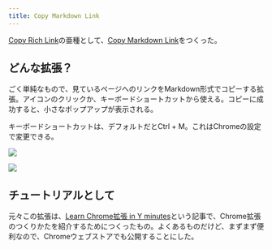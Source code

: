 ```yaml
---
title: Copy Markdown Link
---
```

[Copy Rich Link](https://chrome.google.com/webstore/detail/copy-rich-link/hikiamlgpdcabppakpmemaofmkgknpea)の亜種として、[Copy Markdown Link](https://chrome.google.com/webstore/detail/copy-markdown-link/gkceaaphhbeanfciglgpffnncfpipjpa)をつくった。

どんな拡張？
------

ごく単純なもので、見ているページへのリンクをMarkdown形式でコピーする拡張。アイコンのクリックか、キーボードショートカットから使える。コピーに成功すると、小さなポップアップが表示される。

キーボードショートカットは、デフォルトだとCtrl + M。これはChromeの設定で変更できる。

![](https://lh6.googleusercontent.com/0NeNomRLLpeDriA7wJ5isZ05jYh4SCYd75IO-Hgd2Bx-nk_P-o70nnVMAzroL3eJ2Zq3dekrkAcAjyhc42yfhhQKCTaDXD6j6iw_w64g-ymnVDBDCARYLa8GzfOBVrkst3hJLpQ8cYMIt4Otcq6UxQ)

![](https://lh5.googleusercontent.com/jzS_rSe-AFPHBy3qYu2xOaZvnrHPL3LWlL74z8Nbq92PL2EIVXi0otHytq4OjWvt3C4x6dukK9vOMVCFunruVVuWUniZmI0ZXHJUFtGUpxQ6V3G9MPmbrgI7mQXWmRVCW3-5RfFpG5d5JW-AuKMeww)

チュートリアルとして
----------

元々この拡張は、[Learn Chrome拡張 in Y minutes](https://r7kamura.com/articles/2022-05-18-learn-chrome-extention-in-y-minutes)という記事で、Chrome拡張のつくりかたを紹介するためにつくったもの。よくあるものだけど、まずまず便利なので、Chromeウェブストアでも公開することにした。

